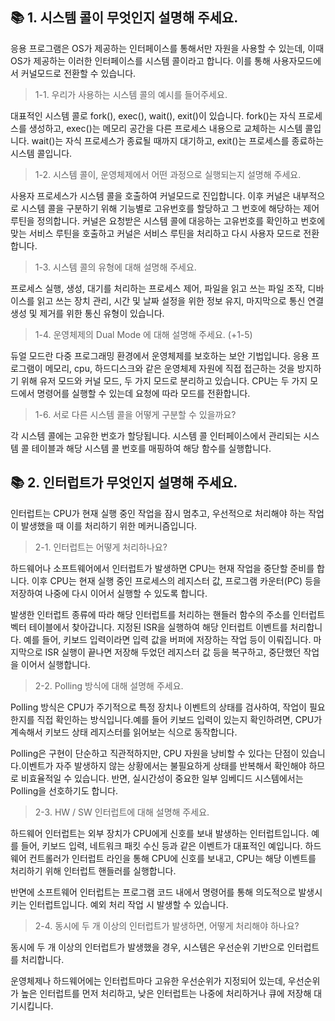 ## 📚 1. 시스템 콜이 무엇인지 설명해 주세요.
응용 프로그램은 OS가 제공하는 인터페이스를 통해서만 자원을 사용할 수 있는데, 이때 OS가 제공하는 이러한 인터페이스를 시스템 콜이라고 합니다. 이를 통해 사용자모드에서 커널모드로 전환할 수 있습니다.

> 1-1. 우리가 사용하는 시스템 콜의 예시를 들어주세요.
    
대표적인 시스템 콜로 fork(), exec(), wait(), exit()이 있습니다. fork()는 자식 프로세스를 생성하고, exec()는 메모리 공간을 다른 프로세스 내용으로 교체하는 시스템 콜입니다. wait()는 자식 프로세스가 종료될 때까지 대기하고, exit()는 프로세스를 종료하는 시스템 콜입니다.

> 1-2. 시스템 콜이, 운영체제에서 어떤 과정으로 실행되는지 설명해 주세요.

사용자 프로세스가 시스템 콜을 호출하여 커널모드로 진입합니다. 이후 커널은 내부적으로 시스템 콜을 구분하기 위해 기능별로 고유번호를 할당하고 그 번호에 해당하는 제어 루틴을 정의합니다. 커널은 요청받은 시스템 콜에 대응하는 고유번호를 확인하고 번호에 맞는 서비스 루틴을 호출하고 커널은 서비스 루틴을 처리하고 다시 사용자 모드로 전환합니다.

> 1-3. 시스템 콜의 유형에 대해 설명해 주세요.

프로세스 실행, 생성, 대기를 처리하는 프로세스 제어, 파일을 읽고 쓰는 파일 조작, 디바이스를 읽고 쓰는 장치 관리, 시간 및 날짜 설정을 위한 정보 유지, 마지막으로 통신 연결 생성 및 제거를 위한 통신 유형이 있습니다.

> 1-4. 운영체제의 Dual Mode 에 대해 설명해 주세요. (+1-5)

듀얼 모드란 다중 프로그래밍 환경에서 운영체제를 보호하는 보안 기법입니다. 응용 프로그램이 메모리, cpu, 하드디스크와 같은 운영체제 자원에 직접 접근하는 것을 방지하기 위해 유저 모드와 커널 모드, 두 가지 모드로 분리하고 있습니다. CPU는 두 가지 모드에서 명령어를 실행할 수 있는데 요청에 따라 모드를 전환합니다.

> 1-6. 서로 다른 시스템 콜을 어떻게 구분할 수 있을까요?

각 시스템 콜에는 고유한 번호가 할당됩니다. 시스템 콜 인터페이스에서 관리되는 시스템 콜 테이블과 해당 시스템 콜 번호를 매핑하여 해당 함수를 실행합니다.

## 📚 2. 인터럽트가 무엇인지 설명해 주세요.
인터럽트는 CPU가 현재 실행 중인 작업을 잠시 멈추고, 우선적으로 처리해야 하는 작업이 발생했을 때 이를 처리하기 위한 메커니즘입니다.

> 2-1. 인터럽트는 어떻게 처리하나요?

하드웨어나 소프트웨어에서 인터럽트가 발생하면 CPU는 현재 작업을 중단할 준비를 합니다. 이후 CPU는 현재 실행 중인 프로세스의 레지스터 값, 프로그램 카운터(PC) 등을 저장하여 나중에 다시 이어서 실행할 수 있도록 합니다. 

발생한 인터럽트 종류에 따라 해당 인터럽트를 처리하는 핸들러 함수의 주소를 인터럽트 벡터 테이블에서 찾아갑니다. 지정된 ISR을 실행하여 해당 인터럽트 이벤트를 처리합니다. 예를 들어, 키보드 입력이라면 입력 값을 버퍼에 저장하는 작업 등이 이뤄집니다. 마지막으로 ISR 실행이 끝나면 저장해 두었던 레지스터 값 등을 복구하고, 중단했던 작업을 이어서 실행합니다.

> 2-2. Polling 방식에 대해 설명해 주세요.

Polling 방식은 CPU가 주기적으로 특정 장치나 이벤트의 상태를 검사하여, 작업이 필요한지를 직접 확인하는 방식입니다.예를 들어 키보드 입력이 있는지 확인하려면, CPU가 계속해서 키보드 상태 레지스터를 읽어보는 식으로 동작합니다.

Polling은 구현이 단순하고 직관적하지만, CPU 자원을 낭비할 수 있다는 단점이 있습니다.이벤트가 자주 발생하지 않는 상황에서는 불필요하게 상태를 반복해서 확인해야 하므로 비효율적일 수 있습니다. 반면, 실시간성이 중요한 일부 임베디드 시스템에서는 Polling을 선호하기도 합니다.

> 2-3. HW / SW 인터럽트에 대해 설명해 주세요.

하드웨어 인터럽트는 외부 장치가 CPU에게 신호를 보내 발생하는 인터럽트입니다. 예를 들어, 키보드 입력, 네트워크 패킷 수신 등과 같은 이벤트가 대표적인 예입니다. 하드웨어 컨트롤러가 인터럽트 라인을 통해 CPU에 신호를 보내고, CPU는 해당 이벤트를 처리하기 위해 인터럽트 핸들러를 실행합니다.

반면에 소프트웨어 인터럽트는 프로그램 코드 내에서 명령어를 통해 의도적으로 발생시키는 인터럽트입니다. 예외 처리 작업 시 발생할 수 있습니다.

> 2-4. 동시에 두 개 이상의 인터럽트가 발생하면, 어떻게 처리해야 하나요?

동시에 두 개 이상의 인터럽트가 발생했을 경우, 시스템은 우선순위 기반으로 인터럽트를 처리합니다.

운영체제나 하드웨어에는 인터럽트마다 고유한 우선순위가 지정되어 있는데, 우선순위가 높은 인터럽트를 먼저 처리하고, 낮은 인터럽트는 나중에 처리하거나 큐에 저장해 대기시킵니다.
